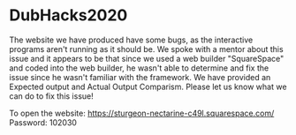 # DubHacks2020
The website we have produced have some bugs, as the interactive programs aren't running as it should be.
We spoke with a mentor about this issue and it appears to be that since we used a web builder "SquareSpace"
and coded into the web builder, he wasn't able to determine and fix the issue since he wasn't familiar with 
the framework.
We have provided an Expected output and Actual Output Comparism.
Please let us know what we can do to fix this issue!

To open the website: https://sturgeon-nectarine-c49l.squarespace.com/
Password: 102030

